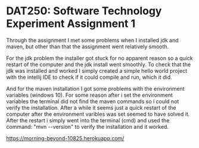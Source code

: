 # DAT250: Software Technology Experiment Assignment 1

Through the assignment I met some problems when I installed jdk and maven, but other than that the assignment went relatively smooth.

For the jdk problem the installer got stuck for no apparent reason so a quick restart of the computer and the jdk install went smoothly. To check that the jdk was installed and worked I simply created a simple hello world project with the intellij IDE to check if it could compile and run, which it did.

And for the maven installation I got some problems with the environment variables (windows 10). For some reason after i set the environment variables the terminal did not find the maven commands so i could not verify the installation. After a while it seems just a quick restart of the computer after the environment varibles was set seemed to have solved it. After the restart i simply went into the terminal (cmd) and used the command: "mvn --version" to verify the installation and it worked.


https://morning-beyond-10825.herokuapp.com/
